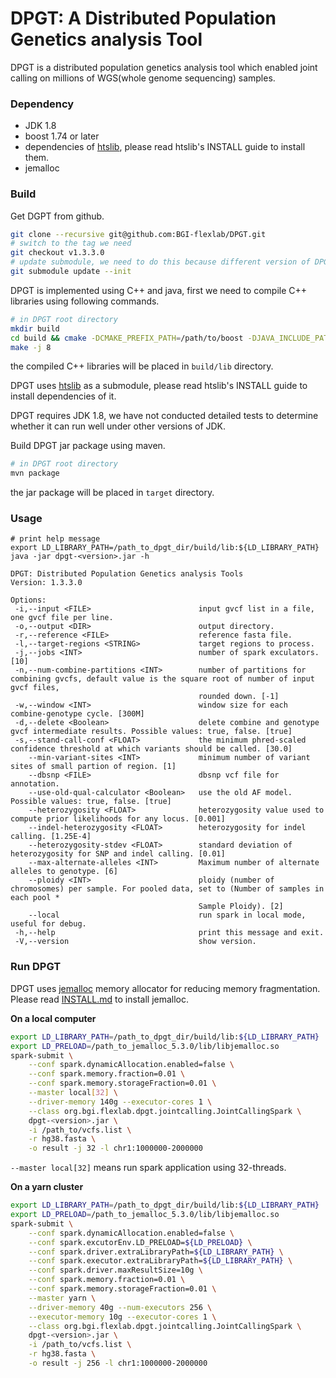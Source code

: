 # DPGT: A Distributed Population Genetics analysis Tool

DPGT is a distributed population genetics analysis tool which enabled joint calling on millions of WGS(whole genome sequencing) samples.

### Dependency

- JDK 1.8
- boost 1.74 or later
- dependencies of [htslib](https://github.com/samtools/htslib), please read htslib's INSTALL guide to install them.
- jemalloc

### Build

Get DGPT from github.
```sh
git clone --recursive git@github.com:BGI-flexlab/DPGT.git
# switch to the tag we need
git checkout v1.3.3.0
# update submodule, we need to do this because different version of DPGT may use different versions of submodules
git submodule update --init
```

DPGT is implemented using C++ and java, first we need to compile C++ libraries using following commands.
```sh
# in DPGT root directory
mkdir build
cd build && cmake -DCMAKE_PREFIX_PATH=/path/to/boost -DJAVA_INCLUDE_PATH=/path/to/jdk1.8/include ../src/main/native/
make -j 8
```
the compiled C++ libraries will be placed in `build/lib` directory.

DPGT uses [htslib](https://github.com/samtools/htslib) as a submodule, please read htslib's INSTALL guide
to install dependencies of it.

DPGT requires JDK 1.8, we have not conducted detailed tests to determine whether it can run well under other versions of JDK.

Build DPGT jar package using maven.
```sh
# in DPGT root directory
mvn package
```
the jar package will be placed in `target` directory.

### Usage

```
# print help message
export LD_LIBRARY_PATH=/path_to_dpgt_dir/build/lib:${LD_LIBRARY_PATH}
java -jar dpgt-<version>.jar -h

DPGT: Distributed Population Genetics analysis Tools
Version: 1.3.3.0

Options:
 -i,--input <FILE>                        input gvcf list in a file, one gvcf file per line.
 -o,--output <DIR>                        output directory.
 -r,--reference <FILE>                    reference fasta file.
 -l,--target-regions <STRING>             target regions to process.
 -j,--jobs <INT>                          number of spark exculators. [10]
 -n,--num-combine-partitions <INT>        number of partitions for combining gvcfs, default value is the square root of number of input gvcf files,
                                          rounded down. [-1]
 -w,--window <INT>                        window size for each combine-genotype cycle. [300M]
 -d,--delete <Boolean>                    delete combine and genotype gvcf intermediate results. Possible values: true, false. [true]
 -s,--stand-call-conf <FLOAT>             the minimum phred-scaled confidence threshold at which variants should be called. [30.0]
    --min-variant-sites <INT>             minimum number of variant sites of small partion of region. [1]
    --dbsnp <FILE>                        dbsnp vcf file for annotation.
    --use-old-qual-calculator <Boolean>   use the old AF model. Possible values: true, false. [true]
    --heterozygosity <FLOAT>              heterozygosity value used to compute prior likelihoods for any locus. [0.001]
    --indel-heterozygosity <FLOAT>        heterozygosity for indel calling. [1.25E-4]
    --heterozygosity-stdev <FLOAT>        standard deviation of heterozygosity for SNP and indel calling. [0.01]
    --max-alternate-alleles <INT>         Maximum number of alternate alleles to genotype. [6]
    --ploidy <INT>                        ploidy (number of chromosomes) per sample. For pooled data, set to (Number of samples in each pool *
                                          Sample Ploidy). [2]
    --local                               run spark in local mode, useful for debug.
 -h,--help                                print this message and exit.
 -V,--version                             show version.
```

### Run DPGT

DPGT uses [jemalloc](https://github.com/jemalloc/jemalloc) memory allocator for reducing memory fragmentation. Please read [INSTALL.md](https://github.com/jemalloc/jemalloc/blob/dev/INSTALL.md) to install jemalloc.

**On a local computer**

```sh
export LD_LIBRARY_PATH=/path_to_dpgt_dir/build/lib:${LD_LIBRARY_PATH}
export LD_PRELOAD=/path_to_jemalloc_5.3.0/lib/libjemalloc.so
spark-submit \
    --conf spark.dynamicAllocation.enabled=false \
    --conf spark.memory.fraction=0.01 \
    --conf spark.memory.storageFraction=0.01 \
    --master local[32] \
    --driver-memory 140g --executor-cores 1 \
    --class org.bgi.flexlab.dpgt.jointcalling.JointCallingSpark \
    dpgt-<version>.jar \
    -i /path_to/vcfs.list \
    -r hg38.fasta \
    -o result -j 32 -l chr1:1000000-2000000
```

`--master local[32]` means run spark application using 32-threads.


**On a yarn cluster**

```sh
export LD_LIBRARY_PATH=/path_to_dpgt_dir/build/lib:${LD_LIBRARY_PATH}
export LD_PRELOAD=/path_to_jemalloc_5.3.0/lib/libjemalloc.so
spark-submit \
    --conf spark.dynamicAllocation.enabled=false \
    --conf spark.excutorEnv.LD_PRELOAD=${LD_PRELOAD} \
    --conf spark.driver.extraLibraryPath=${LD_LIBRARY_PATH} \
    --conf spark.executor.extraLibraryPath=${LD_LIBRARY_PATH} \
    --conf spark.driver.maxResultSize=10g \
    --conf spark.memory.fraction=0.01 \
    --conf spark.memory.storageFraction=0.01 \
    --master yarn \
    --driver-memory 40g --num-executors 256 \
    --executor-memory 10g --executor-cores 1 \
    --class org.bgi.flexlab.dpgt.jointcalling.JointCallingSpark \
    dpgt-<version>.jar \
    -i /path_to/vcfs.list \
    -r hg38.fasta \
    -o result -j 256 -l chr1:1000000-2000000 
```

